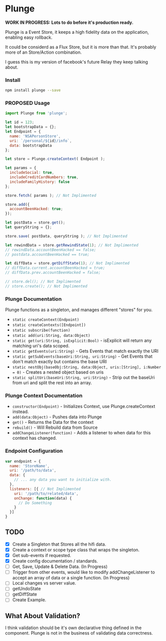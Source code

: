 # Plunge

**WORK IN PROGRESS: Lots to do before it's production ready.**

Plunge is a Event Store, it keeps a high fidelity data on the application, enabling easy rollback.

It could be considerd as a Flux Store, but it is more than that.
It's probably more of an Store/Action combination.

I guess this is my version of facebook's future Relay they keep talking about.

### Install
```bash
npm install plunge --save
```

### PROPOSED Usage

```javascript
import Plunge from 'plunge';

let id = 123;
let bootstrapData = {};
let Endpoint = {
  name: 'NSAPersonStore',
  uri: `/personal/${id}/info`,
  data: bootstrapData
};

let store = Plunge.createContext( Endpoint );

let params = {
  includeSocial: true,
  includeCreditCardNumbers: true,
  includeFamilyHistory: false
};

store.fetch( params ); // Not Implimented

store.add({
  accountBeenHacked: true;
});

let postData = store.get();
let queryString = {};

store.save( postData, queryString ); // Not Implimented

let rewindData = store.getRewindState(1); // Not Implimented
// rewindData.accountBeenHacked == false;
// postdata.accountBeenHacked == true;

let diffData = store.getDiffState(1); // Not Implimented
// diffData.current.accountBeenHacked = true;
// diffData.prev.accountBeenHacked = false;

// store.del(); // Not Implimented
// store.create(); // Not Implimented
```



### Plunge Documentation
Plunge functions as a singleton, and manages different "stores" for you.
 - ``static createContext(Endpoint)``
 - ``static createContexts([Endpoint])``
 - ``static subscribe(function)``
 - ``static add(uri:String, data:Object)``
 - ``static get(uri:String, isExplicit:Bool)`` - isExplicit will return any matching uri's data scoped.
 - ``static getEvents(uri:String)`` - Gets Events that match exactly the URI
 - ``static getSubEvents(baseUri:String, uri:String)`` - Get Events that don't match exactly but contains the base URI
 - ``static nestObj(baseObj:String, data:Object, uris:[String], i:Number = 0)`` - Creates a nested object based on uris
 - ``static splitUri(baseUri:String, uri:String)`` - Strip out the baseUri from uri and split the rest into an array.

### Plunge Context Documentation
 - ``constructor(Endpoint)`` - Initializes Context, use Plunge.createContext instead.
 - ``add(data:Object)`` - Pushes data into Plunge
 - ``get()`` - Returns the Data for the context
 - ``rebuild()`` - Will Rebuild data from Source
 - ``addChangeListener(function)`` - Adds a listener to when data for this context has changed.

### Endpoint Configuration
```javascript
var endpoint = {
  name: 'StoreName',
  uri: '/path/to/data',
  data: {
    // ... any data you want to initialize with.
  },
  listeners: [{ // Not Implimented
    uri: '/path/to/related/data',
    onChange: function(data) {
      // Do Something
    }
  }]
}
```

## TODO
- [x] Create a Singleton that Stores all the hifi data.
- [x] Create a context or scope type class that wraps the singleton.
- [x] Get sub-events if requested.
- [x] Create config documentation / standards.
- [ ] Get, Save, Update & Delete Data. (In Progress)
- [ ] Trigger from other events, would like to modify addChangeListener to accept an array of data or a single function. (In Progress)
- [ ] Local changes vs server value.
- [ ] getUndoState
- [ ] getDiffState
- [ ] Create Example.

## What About Validation?
I think validation should be it's own declarative thing defined in the component.
Plunge is not in the business of validating data correctness.

